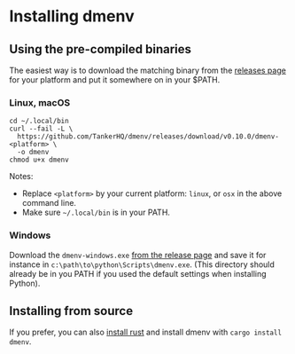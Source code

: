 # Installing dmenv

## Using the pre-compiled binaries

The easiest way is to download the matching binary from the [releases page](https://github.com/TankerHQ/dmenv/releases) for your platform and put it
somewhere on in your $PATH.

### Linux, macOS

```console
cd ~/.local/bin
curl --fail -L \
  https://github.com/TankerHQ/dmenv/releases/download/v0.10.0/dmenv-<platform> \
  -o dmenv
chmod u+x dmenv
```
Notes:

* Replace `<platform>` by your current platform: `linux`, or `osx` in the above command line.
* Make sure `~/.local/bin` is in your PATH.

### Windows

Download the `dmenv-windows.exe` [from the release
page](https://github.com/TankerHQ/dmenv/releases) and save it for instance in
`c:\path\to\python\Scripts\dmenv.exe`. (This directory should already be in you PATH if you
used the default settings when installing Python).

## Installing from source

If you prefer, you can also [install rust](https://www.rust-lang.org/en-US/install.html) and install dmenv with `cargo install dmenv`.
